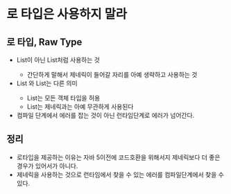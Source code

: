 # 로 타입은 사용하지 말라

## 로 타입, Raw Type
- List<String>이 아닌 List처럼 사용하는 것
  + 간단하게 말해서 제네릭이 들어갈 자리를 아예 생략하고 사용하는 것
- List<Objcet> 와 List는 다른 의미
  + List<Objcet>는 모든 객체 타입을 허용
  + List는 제네릭과는 아예 무관하게 사용된다
- 컴파일 단계에서 에러를 잡는 것이 아닌 런타임단계로 에러가 넘어간다.


## 정리
- 로타입을 제공하는 이유는 자바 5이전에 코드호환을 위해서지 제네릭보다 더 좋은 경우가 있어서가 아니다.
- 제네릭을 사용하는 것으로 런타임에서 찾을 수 있는 에러를 컴파일단계에서 찾을 수 있다.